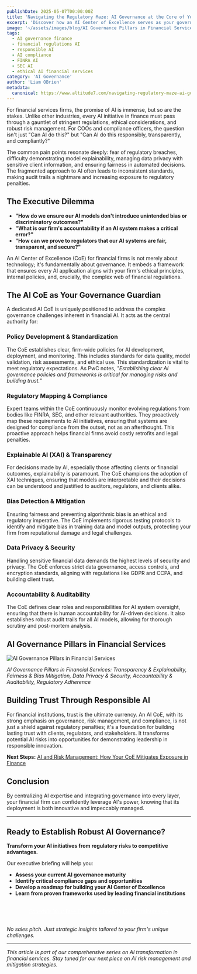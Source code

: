 ```yaml
---
publishDate: 2025-05-07T00:00:00Z
title: 'Navigating the Regulatory Maze: AI Governance at the Core of Your Financial CoE'
excerpt: 'Discover how an AI Center of Excellence serves as your governance guardian, ensuring responsible AI deployment that meets stringent financial regulations and builds lasting trust.'
image: '~/assets/images/blog/AI Governance Pillars in Financial Services 16 9.png'
tags:
  - AI governance finance
  - financial regulations AI
  - responsible AI
  - AI compliance
  - FINRA AI
  - SEC AI
  - ethical AI financial services
category: 'AI Governance'
author: 'Liam OBrien'
metadata:
  canonical: https://www.altitude7.com/navigating-regulatory-maze-ai-governance-financial-coe
---
```


For financial services firms, the promise of AI is immense, but so are the stakes. Unlike other industries, every AI initiative in finance must pass through a gauntlet of stringent regulations, ethical considerations, and robust risk management. For COOs and compliance officers, the question isn't just "Can AI do this?" but "Can AI do this responsibly, transparently, and compliantly?"

The common pain points resonate deeply: fear of regulatory breaches, difficulty demonstrating model explainability, managing data privacy with sensitive client information, and ensuring fairness in automated decisions. The fragmented approach to AI often leads to inconsistent standards, making audit trails a nightmare and increasing exposure to regulatory penalties.

## The Executive Dilemma

- **"How do we ensure our AI models don't introduce unintended bias or discriminatory outcomes?"**
- **"What is our firm's accountability if an AI system makes a critical error?"**
- **"How can we prove to regulators that our AI systems are fair, transparent, and secure?"**

An AI Center of Excellence (CoE) for financial firms is not merely about technology; it's fundamentally about governance. It embeds a framework that ensures every AI application aligns with your firm's ethical principles, internal policies, and, crucially, the complex web of financial regulations.

## The AI CoE as Your Governance Guardian

A dedicated AI CoE is uniquely positioned to address the complex governance challenges inherent in financial AI. It acts as the central authority for:

### Policy Development & Standardization
The CoE establishes clear, firm-wide policies for AI development, deployment, and monitoring. This includes standards for data quality, model validation, risk assessments, and ethical use. This standardization is vital to meet regulatory expectations. As PwC notes, *"Establishing clear AI governance policies and frameworks is critical for managing risks and building trust."*

### Regulatory Mapping & Compliance
Expert teams within the CoE continuously monitor evolving regulations from bodies like FINRA, SEC, and other relevant authorities. They proactively map these requirements to AI initiatives, ensuring that systems are designed for compliance from the outset, not as an afterthought. This proactive approach helps financial firms avoid costly retrofits and legal penalties.

### Explainable AI (XAI) & Transparency
For decisions made by AI, especially those affecting clients or financial outcomes, explainability is paramount. The CoE champions the adoption of XAI techniques, ensuring that models are interpretable and their decisions can be understood and justified to auditors, regulators, and clients alike.

### Bias Detection & Mitigation
Ensuring fairness and preventing algorithmic bias is an ethical and regulatory imperative. The CoE implements rigorous testing protocols to identify and mitigate bias in training data and model outputs, protecting your firm from reputational damage and legal challenges.

### Data Privacy & Security
Handling sensitive financial data demands the highest levels of security and privacy. The CoE enforces strict data governance, access controls, and encryption standards, aligning with regulations like GDPR and CCPA, and building client trust.

### Accountability & Auditability
The CoE defines clear roles and responsibilities for AI system oversight, ensuring that there is human accountability for AI-driven decisions. It also establishes robust audit trails for all AI models, allowing for thorough scrutiny and post-mortem analysis.

## AI Governance Pillars in Financial Services

![AI Governance Pillars in Financial Services](/src/assets/images/slider-image-chart2.png)

*AI Governance Pillars in Financial Services: Transparency & Explainability, Fairness & Bias Mitigation, Data Privacy & Security, Accountability & Auditability, Regulatory Adherence*

## Building Trust Through Responsible AI

For financial institutions, trust is the ultimate currency. An AI CoE, with its strong emphasis on governance, risk management, and compliance, is not just a shield against regulatory penalties; it's a foundation for building lasting trust with clients, regulators, and stakeholders. It transforms potential AI risks into opportunities for demonstrating leadership in responsible innovation.

**Next Steps:** [AI and Risk Management: How Your CoE Mitigates Exposure in Finance](/insights/ai-risk-management-financial-coe)

## Conclusion

By centralizing AI expertise and integrating governance into every layer, your financial firm can confidently leverage AI's power, knowing that its deployment is both innovative and impeccably managed.

---

## Ready to Establish Robust AI Governance?

**Transform your AI initiatives from regulatory risks to competitive advantages.**

Our executive briefing will help you:

- **Assess your current AI governance maturity**
- **Identify critical compliance gaps and opportunities**
- **Develop a roadmap for building your AI Center of Excellence**
- **Learn from proven frameworks used by leading financial institutions**

<div style="margin: 2rem 0; text-align: center;">
  <a href="/contact" class="btn btn-primary btn-lg mb-4 me-4" style="color: #fff;">
    Schedule Your Free Executive Briefing (30-60 minutes) &rarr;
  </a>
</div>

*No sales pitch. Just strategic insights tailored to your firm's unique challenges.*

---

*This article is part of our comprehensive series on AI transformation in financial services. Stay tuned for our next piece on AI risk management and mitigation strategies.* 